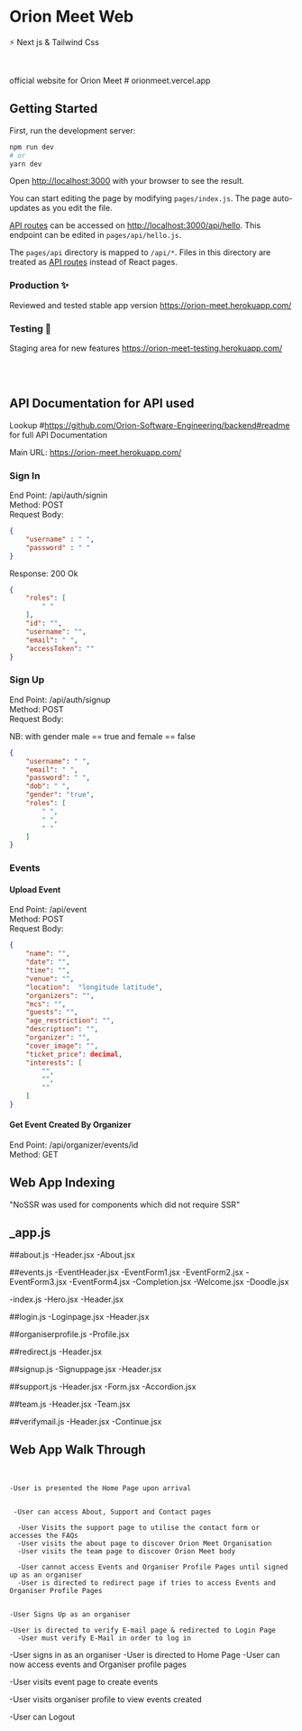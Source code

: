 # Orion Meet Web

⚡   Next js & Tailwind Css

<br>

official website for Orion Meet # orionmeet.vercel.app

## Getting Started

First, run the development server:

```bash
npm run dev
# or
yarn dev
```

Open [http://localhost:3000](http://localhost:3000) with your browser to see the result.


You can start editing the page by modifying `pages/index.js`. The page auto-updates as you edit the file.

[API routes](https://nextjs.org/docs/api-routes/introduction) can be accessed on [http://localhost:3000/api/hello](http://localhost:3000/api/hello). This endpoint can be edited in `pages/api/hello.js`.

The `pages/api` directory is mapped to `/api/*`. Files in this directory are treated as [API routes](https://nextjs.org/docs/api-routes/introduction) instead of React pages.


### Production ✨

Reviewed and tested stable app version
https://orion-meet.herokuapp.com/

### Testing 💫

Staging area for new features
https://orion-meet-testing.herokuapp.com/

<br><br>

## API Documentation for API used

Lookup #https://github.com/Orion-Software-Engineering/backend#readme for full API Documentation

Main URL: https://orion-meet.herokuapp.com/

### Sign In

End Point: /api/auth/signin <br>
Method: POST <br>
Request Body:<br>

```json 
{
    "username" : " ",
    "password" : " "
}
```

Response: 200 Ok <br>

```json
{
    "roles": [
        " "
    ],
    "id": "",
    "username": "",
    "email": " ",
    "accessToken": ""
}
```

### Sign Up

End Point: /api/auth/signup <br>
Method: POST <br>
Request Body: <br>

NB: with gender male == true and female == false

```json
{
    "username": " ",
    "email": " ",
    "password": " ",
    "dob": " ",
    "gender": "true",
    "roles": [
        " ",
        " ",
        " "
    ]
}
```

### Events

#### Upload Event

End Point: /api/event <br>
Method: POST <br>
Request Body: <br>

```json
{
    "name": "",
    "date": "",
    "time": "",
    "venue": "",
    "location":  "longitude latitude",
    "organizers": "",
    "mcs": "",
    "guests": "",
    "age_restriction": "",
    "description": "",
    "organizer": "",
    "cover_image": "",
    "ticket_price": decimal,
    "interests": [
        "",
        "",
        ""
    ]
}
```

#### Get Event Created By Organizer

End Point: /api/organizer/events/id <br>
Method: GET <br>


## Web App Indexing

"NoSSR was used for components which did not require SSR"

## _app.js

 ##about.js
  -Header.jsx
  -About.jsx
  
 ##events.js
  -EventHeader.jsx
  -EventForm1.jsx
  -EventForm2.jsx
  -EventForm3.jsx
  -EventForm4.jsx
  -Completion.jsx
  -Welcome.jsx
  -Doodle.jsx
  
 -index.js
  -Hero.jsx
  -Header.jsx
  
 ##login.js
  -Loginpage.jsx
  -Header.jsx
  
 ##organiserprofile.js
   -Profile.jsx
    
 ##redirect.js
   -Header.jsx
    
 ##signup.js
   -Signuppage.jsx
   -Header.jsx
   
 ##support.js
   -Header.jsx
   -Form.jsx
   -Accordion.jsx
   
 ##team.js
   -Header.jsx
   -Team.jsx 
  
 ##verifymail.js
   -Header.jsx
   -Continue.jsx
   
   
 ## Web App Walk Through
   
   <br>
   
    -User is presented the Home Page upon arrival
     
     
     -User can access About, Support and Contact pages
     
      -User Visits the support page to utilise the contact form or accesses the FAQs 
      -User visits the about page to discover Orion Meet Organisation 
      -User visits the team page to discover Orion Meet body 
      
      -User cannot access Events and Organiser Profile Pages until signed up as an organiser
      -User is directed to redirect page if tries to access Events and Organiser Profile Pages
      
   
    -User Signs Up as an organiser 
  
    -User is directed to verify E-mail page & redirected to Login Page 
      -User must verify E-Mail in order to log in
   
   
   -User signs in as an organiser 
    -User is directed to Home Page 
    -User can now access events and Organiser profile pages
   
   
   -User visits event page to create events 
   
   
   -User visits organiser profile to view events created 


   -User can Logout 
